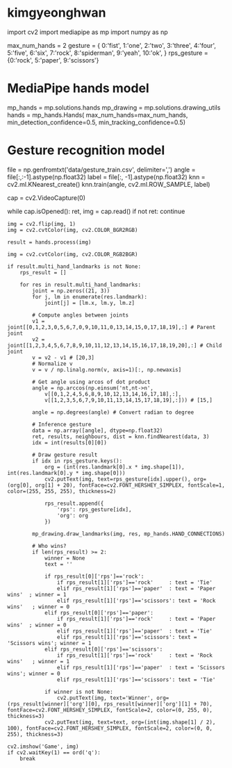 # kimgyeonghwan
import cv2
import mediapipe as mp
import numpy as np

max_num_hands = 2
gesture = {
    0:'fist', 1:'one', 2:'two', 3:'three', 4:'four', 5:'five',
    6:'six', 7:'rock', 8:'spiderman', 9:'yeah', 10:'ok',
}
rps_gesture = {0:'rock', 5:'paper', 9:'scissors'}

# MediaPipe hands model
mp_hands = mp.solutions.hands
mp_drawing = mp.solutions.drawing_utils
hands = mp_hands.Hands(
    max_num_hands=max_num_hands,
    min_detection_confidence=0.5,
    min_tracking_confidence=0.5)

# Gesture recognition model
file = np.genfromtxt('data/gesture_train.csv', delimiter=',')
angle = file[:,:-1].astype(np.float32)
label = file[:, -1].astype(np.float32)
knn = cv2.ml.KNearest_create()
knn.train(angle, cv2.ml.ROW_SAMPLE, label)

cap = cv2.VideoCapture(0)

while cap.isOpened():
    ret, img = cap.read()
    if not ret:
        continue

    img = cv2.flip(img, 1)
    img = cv2.cvtColor(img, cv2.COLOR_BGR2RGB)

    result = hands.process(img)

    img = cv2.cvtColor(img, cv2.COLOR_RGB2BGR)

    if result.multi_hand_landmarks is not None:
        rps_result = []

        for res in result.multi_hand_landmarks:
            joint = np.zeros((21, 3))
            for j, lm in enumerate(res.landmark):
                joint[j] = [lm.x, lm.y, lm.z]

            # Compute angles between joints
            v1 = joint[[0,1,2,3,0,5,6,7,0,9,10,11,0,13,14,15,0,17,18,19],:] # Parent joint
            v2 = joint[[1,2,3,4,5,6,7,8,9,10,11,12,13,14,15,16,17,18,19,20],:] # Child joint
            v = v2 - v1 # [20,3]
            # Normalize v
            v = v / np.linalg.norm(v, axis=1)[:, np.newaxis]

            # Get angle using arcos of dot product
            angle = np.arccos(np.einsum('nt,nt->n',
                v[[0,1,2,4,5,6,8,9,10,12,13,14,16,17,18],:], 
                v[[1,2,3,5,6,7,9,10,11,13,14,15,17,18,19],:])) # [15,]

            angle = np.degrees(angle) # Convert radian to degree

            # Inference gesture
            data = np.array([angle], dtype=np.float32)
            ret, results, neighbours, dist = knn.findNearest(data, 3)
            idx = int(results[0][0])

            # Draw gesture result
            if idx in rps_gesture.keys():
                org = (int(res.landmark[0].x * img.shape[1]), int(res.landmark[0].y * img.shape[0]))
                cv2.putText(img, text=rps_gesture[idx].upper(), org=(org[0], org[1] + 20), fontFace=cv2.FONT_HERSHEY_SIMPLEX, fontScale=1, color=(255, 255, 255), thickness=2)

                rps_result.append({
                    'rps': rps_gesture[idx],
                    'org': org
                })

            mp_drawing.draw_landmarks(img, res, mp_hands.HAND_CONNECTIONS)

            # Who wins?
            if len(rps_result) >= 2:
                winner = None
                text = ''

                if rps_result[0]['rps']=='rock':
                    if rps_result[1]['rps']=='rock'     : text = 'Tie'
                    elif rps_result[1]['rps']=='paper'  : text = 'Paper wins'  ; winner = 1
                    elif rps_result[1]['rps']=='scissors': text = 'Rock wins'   ; winner = 0
                elif rps_result[0]['rps']=='paper':
                    if rps_result[1]['rps']=='rock'     : text = 'Paper wins'  ; winner = 0
                    elif rps_result[1]['rps']=='paper'  : text = 'Tie'
                    elif rps_result[1]['rps']=='scissors': text = 'Scissors wins'; winner = 1
                elif rps_result[0]['rps']=='scissors':
                    if rps_result[1]['rps']=='rock'     : text = 'Rock wins'   ; winner = 1
                    elif rps_result[1]['rps']=='paper'  : text = 'Scissors wins'; winner = 0
                    elif rps_result[1]['rps']=='scissors': text = 'Tie'

                if winner is not None:
                    cv2.putText(img, text='Winner', org=(rps_result[winner]['org'][0], rps_result[winner]['org'][1] + 70), fontFace=cv2.FONT_HERSHEY_SIMPLEX, fontScale=2, color=(0, 255, 0), thickness=3)
                cv2.putText(img, text=text, org=(int(img.shape[1] / 2), 100), fontFace=cv2.FONT_HERSHEY_SIMPLEX, fontScale=2, color=(0, 0, 255), thickness=3)

    cv2.imshow('Game', img)
    if cv2.waitKey(1) == ord('q'):
        break
